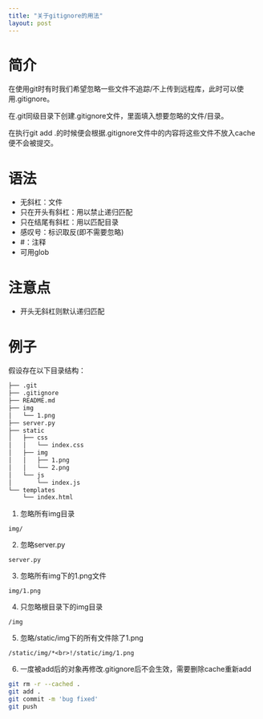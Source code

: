 ```yaml
---
title: "关于gitignore的用法"
layout: post
---
```


# 简介

在使用git时有时我们希望忽略一些文件不追踪/不上传到远程库，此时可以使用.gitignore。

在.git同级目录下创建.gitignore文件，里面填入想要忽略的文件/目录。

在执行git add .的时候便会根据.gitignore文件中的内容将这些文件不放入cache便不会被提交。

# 语法

+ 无斜杠：文件
+ 只在开头有斜杠：用以禁止递归匹配
+ 只在结尾有斜杠：用以匹配目录
+ 感叹号：标识取反(即不需要忽略)
+ #：注释
+ 可用glob

# 注意点

+ 开头无斜杠则默认递归匹配

# 例子

假设存在以下目录结构：  

```bash
├── .git
├── .gitignore
├── README.md
├── img
│   └── 1.png
├── server.py
├── static
│   ├── css
│   │   └── index.css
│   ├── img
│   │   ├── 1.png
│   │   └── 2.png
│   └── js
│       └── index.js
└── templates
    └── index.html
```

1. 忽略所有img目录  

`img/`

2. 忽略server.py  

`server.py`

3. 忽略所有img下的1.png文件    

`img/1.png`  

4. 只忽略根目录下的img目录    

`/img`  

5. 忽略/static/img下的所有文件除了1.png  

`/static/img/*<br>!/static/img/1.png`  

6. 一度被add后的对象再修改.gitignore后不会生效，需要删除cache重新add  

```bash
git rm -r --cached .
git add .
git commit -m 'bug fixed'
git push
```

<script src="https://utteranc.es/client.js"
        repo="jooooow/jooooow.github.io"
        issue-term="pathname"
        theme="github-light"
        crossorigin="anonymous"
        async>
</script>
